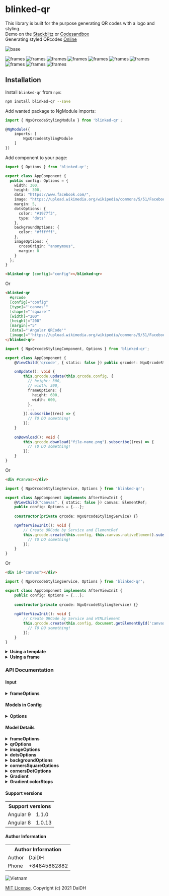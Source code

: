 # blinked-qr

This library is built for the purpose generating QR codes with a logo and styling.\
Demo on the [Stackblitz](https://stackblitz.com/edit/angular-blinked-qr?file=src/app/app.component.ts) or [Codesandbox](https://codesandbox.io/s/blinked-qr-vlvvi?file=/src/app/app.component.ts)\
Generating styled QRcodes [Online](https://qr-code-styling.com/)

![base](https://raw.githubusercontent.com/id1945/blinked-qr/main/blinked-qr.png)

![frames](https://raw.githubusercontent.com/id1945/blinked-qr/main/blinked-qr-frames-01.png)
![frames](https://raw.githubusercontent.com/id1945/blinked-qr/main/blinked-qr-frames-02.png)
![frames](https://raw.githubusercontent.com/id1945/blinked-qr/main/blinked-qr-frames-03.png)
![frames](https://raw.githubusercontent.com/id1945/blinked-qr/main/blinked-qr-frames-04.png)
![frames](https://raw.githubusercontent.com/id1945/blinked-qr/main/blinked-qr-frames-05.png)
![frames](https://raw.githubusercontent.com/id1945/blinked-qr/main/blinked-qr-frames-06.png)
![frames](https://raw.githubusercontent.com/id1945/blinked-qr/main/blinked-qr-frames-07.png)
![frames](https://raw.githubusercontent.com/id1945/blinked-qr/main/blinked-qr-frames-08.png)
![frames](https://raw.githubusercontent.com/id1945/blinked-qr/main/blinked-qr-frames-09.png)
![frames](https://raw.githubusercontent.com/id1945/blinked-qr/main/blinked-qr-frames-10.png)

## Installation
Install `blinked-qr` from `npm`:
```bash
npm install blinked-qr --save
```

Add wanted package to NgModule imports:
```typescript
import { NgxQrcodeStylingModule } from 'blinked-qr';

@NgModule({
    imports: [
        NgxQrcodeStylingModule
    ]
})
```

Add component to your page:
```typescript
import { Options } from 'blinked-qr';

export class AppComponent {
  public config: Options = {
    width: 300,
    height: 300,
    data: "https://www.facebook.com/",
    image: "https://upload.wikimedia.org/wikipedia/commons/5/51/Facebook_f_logo_%282019%29.svg",
    margin: 5,
    dotsOptions: {
      color: "#1977f3",
      type: "dots"
    },
    backgroundOptions: {
      color: "#ffffff",
    },
    imageOptions: {
      crossOrigin: "anonymous",
      margin: 0
    }
  };
}
```

```html
<blinked-qr [config]="config"></blinked-qr>
```
Or
```html
<blinked-qr
  #qrcode
  [config]="config" 
  [type]="'canvas'"
  [shape]="'square'"
  [width]="200"
  [height]="200"
  [margin]="5"
  [data]="'Angular QRCode'"
  [image]="'https://upload.wikimedia.org/wikipedia/commons/5/51/Facebook_f_logo_%282019%29.svg'">
</blinked-qr>
```
```typescript
import { NgxQrcodeStylingComponent, Options } from 'blinked-qr';

export class AppComponent {
    @ViewChild('qrcode', { static: false }) public qrcode!: NgxQrcodeStylingComponent;

    onUpdate(): void {
        this.qrcode.update(this.qrcode.config, {
          // height: 300,
          // width: 300,
          frameOptions: {
            height: 600,
            width: 600,
          },
          ...
        }).subscribe((res) => {
          // TO DO something!
        });
    }
    
    onDownload(): void {
        this.qrcode.download("file-name.png").subscribe((res) => {
          // TO DO something!
        });
    }
}
```
Or
```html
<div #canvas></div>
```
```typescript
import { NgxQrcodeStylingService, Options } from 'blinked-qr';

export class AppComponent implements AfterViewInit {
    @ViewChild("canvas", { static: false }) canvas: ElementRef;
    public config: Options = {...};
    
    constructor(private qrcode: NgxQrcodeStylingService) {}

    ngAfterViewInit(): void {
        // Create QRCode by Service and ElementRef 
        this.qrcode.create(this.config, this.canvas.nativeElement).subscribe((res) => {
          // TO DO something!
        });
    }
}
```
Or 
```html
<div id="canvas"></div>
```
```typescript
import { NgxQrcodeStylingService, Options } from 'blinked-qr';

export class AppComponent implements AfterViewInit {
    public config: Options = {...};
    
    constructor(private qrcode: NgxQrcodeStylingService) {}
   
    ngAfterViewInit(): void {
        // Create QRCode by Service and HTMLElement 
        this.qrcode.create(this.config, document.getElementById('canvas')).subscribe((res) => {
          // TO DO something!
        });
    }
}
```


<details><summary><b>Using a template</b></summary>

```typescript
import { Options } from 'blinked-qr';

export class AppComponent {
    public config: Options = {
        template: 'bitcoin',
        ...
    }
}
```
Or
```html
<blinked-qr [template]="'bitcoin'" [data]="'blinked-qr'"></blinked-qr>
```
  
</details>

<details><summary><b>Using a frame</b></summary>
  
```typescript
import { Options } from 'blinked-qr';

export class AppComponent {
    public config: Options = {
        frameOptions: {
              style: 'style36',
              width: 300,
              height: 300,
              x: 50,
              y: 50
        }
        ...
    }
}
```
Or
```html
<blinked-qr
  [template]="'bitcoin'"
  [data]="'blinked-qr'"
  [width]="280"
  [height]="280"
  [image]="'https://upload.wikimedia.org/wikipedia/commons/thumb/9/9a/BTC_Logo.svg/60px-BTC_Logo.svg.png'"
  [frameOptions]="{style: 'style36', height: 300, width: 300, x: 60, y: 60}">
</blinked-qr>
```
</details>

### API Documentation

#### Input

<details><summary><b>frameOptions</b></summary>

Property               |Type                     |Default Value|Description
-----------------------|-------------------------|-----------|-----------------------------------------------------
type                   |string (`canvas`, `svg`)|`'canvas'`   |The type of the element that will be rendered
shape                  |string (`square`, `circle`)|`'square'`      |The type of the element that will be rendered
width                  |number                  |`300`      |Size of canvas
height                 |number                  |`300`      |Size of canvas
margin                 |number                  |`0`        |Margin around canvas
data                   |string                  |           |The date will be encoded to the QR code
image                  |string                  |           |The image will be copied to the center of the QR code
template               |string (`classic`, `ocean`, `sunflower`, `luxury`, `bitcoin`, `starbucks`, `angular`, `facebook`, `jungle`, `green`, `sky`, `mosaic`, `coffee`, `vintage`, `stamp`, `chess`)           | `'classic'`     | The design of the element that will be rendered
frameOptions              |object                   |               |Options will be passed to `qrcode-generator` lib
qrOptions              |object                   |           |Options will be passed to `qrcode-generator` lib
imageOptions           |object                   |           |Specific image options, details see below
dotsOptions            |object                   |           |Dots styling options
cornersSquareOptions   |object                   |           |Square in the corners styling options
cornersDotOptionsHelper|object                   |           |Dots in the corners styling options
backgroundOptions      |object                   |           |QR background styling options

</details>

#### Models in Config

<details><summary><b>Options</b></summary>

```typescript
export declare type Options = {
    type?: DrawType;
    shape?: ShapeType;
    width?: number;
    height?: number;
    margin?: number;
    data?: string;
    image?: string;
    template?: string;
    frameOptions?: {
        style?: string;
        height?: number;
        width?: number;
        x?: number;
        y?: number;
    };
    qrOptions?: {
        typeNumber?: TypeNumber;
        mode?: Mode;
        errorCorrectionLevel?: ErrorCorrectionLevel;
    };
    imageOptions?: {
        hideBackgroundDots?: boolean;
        imageSize?: number;
        crossOrigin?: string;
        margin?: number;
    };
    dotsOptions?: {
        type?: DotType;
        color?: string;
        gradient?: Gradient;
    };
    cornersSquareOptions?: {
        type?: CornerSquareType;
        color?: string;
        gradient?: Gradient;
    };
    cornersDotOptions?: {
        type?: CornerDotType;
        color?: string;
        gradient?: Gradient;
    };
    backgroundOptions?: {
        round?: number;
        color?: string;
        gradient?: Gradient;
    };
};
```

</details>

#### Model Details

<details><summary><b>frameOptions</b></summary>

Property            |Type                                              |Default Value
--------------------|--------------------------------------------------|-------------
style               |string(`style1`, ... `style150`)                  |`'style1'`
width               |number(`0 - max`)                                 |`300`
height              |number(`0 - max`)                                 |`300`
x                   |number(`0 - max`)                                 |`50`
y                   |number(`0 - max`)                                 |`50`

</details>

<details><summary><b>qrOptions</b></summary>

Property            |Type                                              |Default Value
--------------------|--------------------------------------------------|-------------
typeNumber          |number (`0 - 40`)                                 |`0`
mode                |string (`'Numeric' 'Alphanumeric' 'Byte' 'Kanji'`)|
errorCorrectionLevel|string (`'L' 'M' 'Q' 'H'`)                        |`'Q'`

</details>

<details><summary><b>imageOptions</b></summary>

Property          |Type                                   |Default Value|Description
------------------|---------------------------------------|-------------|------------------------------------------------------------------------------
hideBackgroundDots|boolean                                |`true`       |Hide all dots covered by the image
imageSize         |number                                 |`0.4`        |Coefficient of the image size. Not recommended to use ove 0.5. Lower is better
margin            |number                                 |`0`          |Margin of the image in px
crossOrigin       |string(`'anonymous' 'use-credentials'`)|             |Set "anonymous" if you want to download QR code from other origins.

</details>

<details><summary><b>dotsOptions</b></summary>

Property|Type                                                                          |Default Value|Description
--------|------------------------------------------------------------------------------|-------------|-------------------
color   |string                                                                        |`'#000'`     |Color of QR dots
gradient|object                                                                        |             |Gradient of QR dots
type    |string (`'rounded' 'dots' 'classy' 'classy-rounded' 'square' 'extra-rounded'`)|`'square'`   |Style of QR dots

</details>

<details><summary><b>backgroundOptions</b></summary>

Property|Type  |Default Value
--------|------|-------------
color   |string|`'#fff'`
gradient|object|

</details>

<details><summary><b>cornersSquareOptions</b></summary>

Property|Type                                     |Default Value|Description
--------|-----------------------------------------|-------------|-----------------
color   |string                                   |             |Color of Corners Square
gradient|object                                   |             |Gradient of Corners Square
type    |string (`'dot' 'square' 'extra-rounded'`)|             |Style of Corners Square

</details>

<details><summary><b>cornersDotOptions</b></summary>

Property|Type                     |Default Value|Description
--------|-------------------------|-------------|-----------------
color   |string                   |             |Color of Corners Dot
gradient|object                   |             |Gradient of Corners Dot
type    |string (`'dot' 'square'`)|             |Style of Corners Dot

</details>

<details><summary><b>Gradient</b></summary>

`dotsOptions.gradient`

`backgroundOptions.gradient`

`cornersSquareOptions.gradient`

`cornersDotOptions.gradient`

Property  |Type                        |Default Value|Description
----------|----------------------------|-------------|---------------------------------------------------------
type      |string (`'linear' 'radial'`)|"linear"     |Type of gradient spread
rotation  |number                      |0            |Rotation of gradient in radians (Math.PI === 180 degrees)
colorStops|array of objects            |             |Gradient colors. Example `[{ offset: 0, color: 'blue' }, {  offset: 1, color: 'red' }]`

</details>

<details><summary><b>Gradient colorStops</b></summary>

`dotsOptions.gradient.colorStops[]`

`backgroundOptions.gradient.colorStops[]`

`cornersSquareOptions.gradient.colorStops[]`

`cornersDotOptions.gradient.colorStops[]`

Property|Type            |Default Value|Description
--------|----------------|-------------|-----------------------------------
offset  |number (`0 - 1`)|             |Position of color in gradient range
color   |string          |             |Color of stop in gradient range

</details>

#### Support versions
  
<table>
  <tr>
    <th colspan="2">Support versions</th>
  </tr>
  <tr>
    <td>Angular 9</td>
    <td>1.1.0</td>
  </tr>
  <tr>
    <td>Angular 8</td>
    <td>1.0.13</td>
  </tr>
</table>

#### Author Information
  
<table>
  <tr>
    <th colspan="2">Author Information</th>
  </tr>
  <tr>
    <td>Author</td>
    <td>DaiDH</td>
  </tr>
  <tr>
    <td>Phone</td>
    <td>+84845882882</td>
  </tr>
</table>

![Vietnam](https://raw.githubusercontent.com/id1945/blinked-qr/main/vietnam.gif)

[MIT License](https://github.com/id1945/blinked-qr/blob/main/LICENSE). Copyright (c) 2021 DaiDH